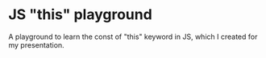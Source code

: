 # JS "this" playground
A playground to learn the const of "this" keyword in JS, which I created for my presentation.